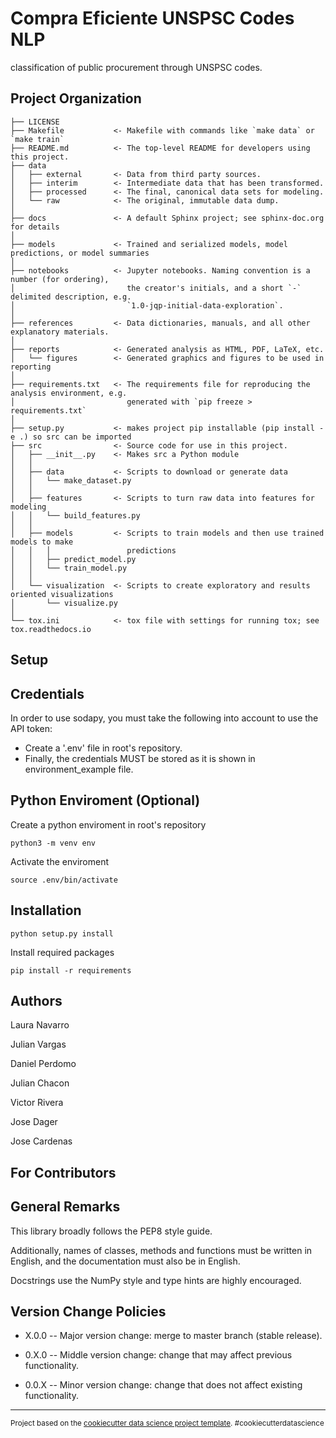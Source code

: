 Compra Eficiente UNSPSC Codes NLP
==============================

classification of public procurement through UNSPSC codes.

Project Organization
------------

    ├── LICENSE
    ├── Makefile           <- Makefile with commands like `make data` or `make train`
    ├── README.md          <- The top-level README for developers using this project.
    ├── data
    │   ├── external       <- Data from third party sources.
    │   ├── interim        <- Intermediate data that has been transformed.
    │   ├── processed      <- The final, canonical data sets for modeling.
    │   └── raw            <- The original, immutable data dump.
    │
    ├── docs               <- A default Sphinx project; see sphinx-doc.org for details
    │
    ├── models             <- Trained and serialized models, model predictions, or model summaries
    │
    ├── notebooks          <- Jupyter notebooks. Naming convention is a number (for ordering),
    │                         the creator's initials, and a short `-` delimited description, e.g.
    │                         `1.0-jqp-initial-data-exploration`.
    │
    ├── references         <- Data dictionaries, manuals, and all other explanatory materials.
    │
    ├── reports            <- Generated analysis as HTML, PDF, LaTeX, etc.
    │   └── figures        <- Generated graphics and figures to be used in reporting
    │
    ├── requirements.txt   <- The requirements file for reproducing the analysis environment, e.g.
    │                         generated with `pip freeze > requirements.txt`
    │
    ├── setup.py           <- makes project pip installable (pip install -e .) so src can be imported
    ├── src                <- Source code for use in this project.
    │   ├── __init__.py    <- Makes src a Python module
    │   │
    │   ├── data           <- Scripts to download or generate data
    │   │   └── make_dataset.py
    │   │
    │   ├── features       <- Scripts to turn raw data into features for modeling
    │   │   └── build_features.py
    │   │
    │   ├── models         <- Scripts to train models and then use trained models to make
    │   │   │                 predictions
    │   │   ├── predict_model.py
    │   │   └── train_model.py
    │   │
    │   └── visualization  <- Scripts to create exploratory and results oriented visualizations
    │       └── visualize.py
    │
    └── tox.ini            <- tox file with settings for running tox; see tox.readthedocs.io

Setup
------------

Credentials
-----------

In order to use sodapy, you must take the following into account to use the API token:
- Create a '.env' file in root's repository.
- Finally, the credentials MUST be stored as it is shown in environment_example file.

Python Enviroment (Optional)
-----------

Create a python enviroment in root's repository
```
python3 -m venv env
```

Activate the enviroment
```
source .env/bin/activate
```


Installation
------------
```
python setup.py install
```

Install required packages
```
pip install -r requirements
```

Authors
------------

Laura Navarro

Julian Vargas

Daniel Perdomo

Julian Chacon

Victor Rivera

Jose Dager

Jose Cardenas

For Contributors
------------

General Remarks
-----------
This library broadly follows the PEP8 style guide.

Additionally, names of classes, methods and functions must be written in English, and the documentation must also be in English.

Docstrings use the NumPy style and type hints are highly encouraged.

Version Change Policies
-----------
- X.0.0 -- Major version change: merge to master branch (stable release).

- 0.X.0 -- Middle version change: change that may affect previous functionality.

- 0.0.X -- Minor version change: change that does not affect existing functionality.


--------

<p><small>Project based on the <a target="_blank" href="https://drivendata.github.io/cookiecutter-data-science/">cookiecutter data science project template</a>. #cookiecutterdatascience</small></p>
